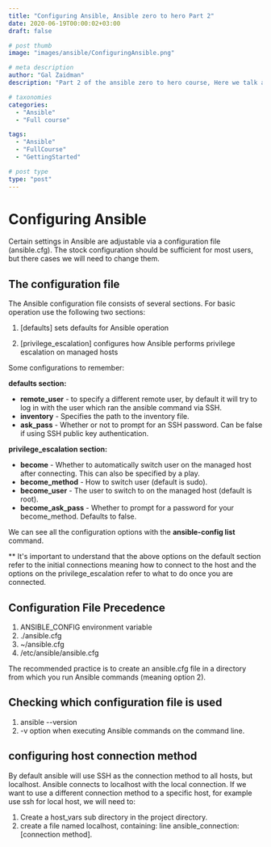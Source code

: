 ```yaml
---
title: "Configuring Ansible, Ansible zero to hero Part 2"
date: 2020-06-19T00:00:02+03:00
draft: false

# post thumb
image: "images/ansible/ConfiguringAnsible.png"

# meta description
author: "Gal Zaidman"
description: "Part 2 of the ansible zero to hero course, Here we talk about how can we configure ansible and manage configuration files for multiple projects"

# taxonomies
categories:
  - "Ansible"
  - "Full course"

tags:
  - "Ansible"
  - "FullCourse"
  - "GettingStarted"

# post type
type: "post"
---
```


# Configuring Ansible

Certain settings in Ansible are adjustable via a configuration file (ansible.cfg). The stock configuration should be sufficient for most users, but there cases we will need to change them.

## The configuration file

The Ansible configuration file consists of several sections.
For basic operation use the following two sections:

1. [defaults] sets defaults for Ansible operation

2. [privilege_escalation] configures how Ansible performs privilege escalation on managed hosts

Some configurations to remember:

**defaults section:**

- **remote_user** - to specify a different remote user, by default it will try to log in with the user which ran the ansible command via SSH.
- **inventory** - Specifies the path to the inventory file.
- **ask_pass** - Whether or not to prompt for an SSH password. Can be false if using SSH public key authentication.

**privilege_escalation section:**

- **become** - Whether to automatically switch user on the managed host after connecting. This can also be specified by a play.
- **become_method** - How to switch user (default is sudo).
- **become_user** - The user to switch to on the managed host (default is root).
- **become_ask_pass** - Whether to prompt for a password for your become_method. Defaults to false.

We can see all the configuration options with the **ansible-config list** command.

** It's important to understand that the above options on the default section refer to the initial connections meaning how to connect to the host and the options on the privilege_escalation refer to what to do once you are connected.

## Configuration File Precedence

1. ANSIBLE_CONFIG environment variable
2. ./ansible.cfg
3. ~/ansible.cfg
4. /etc/ansible/ansible.cfg

The recommended practice is to create an ansible.cfg file in a directory from which you run Ansible commands (meaning option 2).

## Checking which configuration file is used

1. ansible --version
2. -v option when executing Ansible commands on the command line.

## configuring host connection method

By default ansible will use SSH as the connection method to all hosts, but localhost.
Ansible connects to localhost with the local connection. If we want to use a different connection method to a specific host, for example use ssh for local host, we will need to:

1. Create a host_vars sub directory in the project directory.
2. create a file named localhost, containing:
   line ansible_connection: [connection method].
